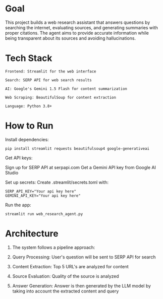 # Goal

This project builds a web research assistant that answers questions by searching the internet, evaluating sources, and generating summaries with proper citations. The agent aims to provide accurate information while being transparent about its sources and avoiding hallucinations.

# Tech Stack

    Frontend: Streamlit for the web interface

    Search: SERP API for web search results

    AI: Google's Gemini 1.5 Flash for content summarization

    Web Scraping: BeautifulSoup for content extraction

    Language: Python 3.8+

# How to Run

Install dependencies:
    

    pip install streamlit requests beautifulsoup4 google-generativeai

Get API keys:

Sign up for SERP API at serpapi.com
Get a Gemini API key from Google AI Studio

Set up secrets:
Create .streamlit/secrets.toml with:

    SERP_API_KEY="Your api key here"
    GEMINI_API_KEY="Your api key here"
    
Run the app:
    

    streamlit run web_research_agent.py



# Architecture

1. The system follows a pipeline approach:

2. Query Processing: User's question will be sent to SERP API for search

3. Content Extraction: Top 5 URL's are analyzed for content

4. Source Evaluation: Quality of the source is analyzed

5. Answer Generation: Answer is then generated by the LLM model by taking into account the extracted content and query 
